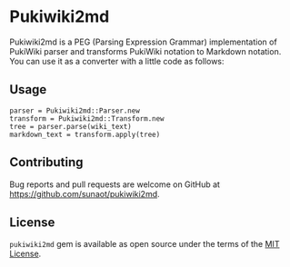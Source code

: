 # Pukiwiki2md

Pukiwiki2md is a PEG (Parsing Expression Grammar) implementation of PukiWiki parser and transforms PukiWiki notation to Markdown notation. You can use it as a converter with a little code as follows:

## Usage

```
parser = Pukiwiki2md::Parser.new
transform = Pukiwiki2md::Transform.new
tree = parser.parse(wiki_text)
markdown_text = transform.apply(tree)
```


## Contributing

Bug reports and pull requests are welcome on GitHub at https://github.com/sunaot/pukiwiki2md.


## License

`pukiwiki2md` gem is available as open source under the terms of the [MIT License](http://opensource.org/licenses/MIT).

